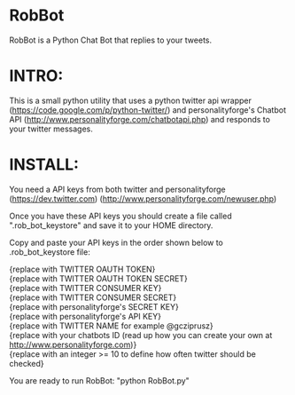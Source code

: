 RobBot
======

RobBot is a Python Chat Bot that replies to your tweets.


INTRO:
======
This is a small python utility that uses a python 
twitter api wrapper (https://code.google.com/p/python-twitter/) and personalityforge's 
Chatbot API (http://www.personalityforge.com/chatbotapi.php) and responds to your twitter messages.


INSTALL:
========
You need a API keys from both twitter and personalityforge 
(https://dev.twitter.com) (http://www.personalityforge.com/newuser.php)

Once you have these API keys you should create a file called ".rob_bot_keystore" 
and save it to your HOME directory.

Copy and paste your API keys in the order shown below to .rob_bot_keystore file:

{replace with TWITTER OAUTH TOKEN}<br/>
{replace with TWITTER OAUTH TOKEN SECRET}<br/>
{replace with TWITTER CONSUMER KEY}<br/>
{replace with TWITTER CONSUMER SECRET}<br/>
{replace with personalityforge's SECRET KEY}<br/>
{replace with personalityforge's API KEY}<br/>
{replace with TWITTER NAME for example @gcziprusz}<br/>
{replace with your chatbots ID (read up how you can create your own at http://www.personalityforge.com)}<br/>
{replace with an integer  >= 10 to define how often twitter should be checked}

You are ready to run RobBot:
"python RobBot.py"
